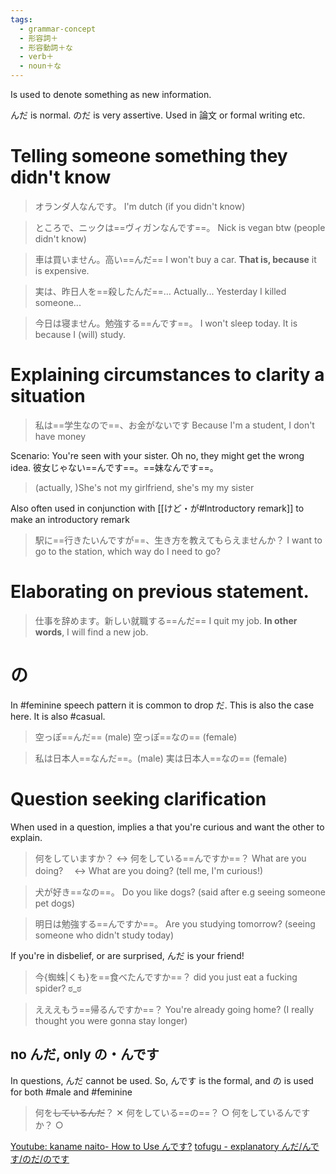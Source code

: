 ```yaml
---
tags:
  - grammar-concept
  - 形容詞＋
  - 形容動詞＋な
  - verb＋
  - noun＋な
---
```

Is used to denote something as new information.

んだ is normal.
のだ is very assertive. Used in 論文 or formal writing etc.

# Telling someone something they didn't know
>オランダ人なんです。
>I'm dutch (if you didn't know)

>ところで、ニックは==ヴィガンなんです==。
>Nick is vegan btw (people didn't know)

>車は買いません。高い==んだ==
>I won't buy a car. **That is, because** it is expensive.

>実は、昨日人を==殺したんだ==…
>Actually... Yesterday I killed someone...

>今日は寝ません。勉強する==んです==。
>I won't sleep today. It is because I (will) study.
# Explaining circumstances to clarity a situation
>私は==学生なので==、お金がないです
>Because I'm a student, I don't have money

Scenario: You're seen with your sister. Oh no, they might get the wrong idea.
彼女じゃない==んです==。==妹なんです==。
>(actually, )She's not my girlfriend, she's my my sister

Also often used in conjunction with [[けど・が#Introductory remark]] to make an introductory remark
>駅に==行きたいんですが==、生き方を教えてもらえませんか？
>I want to go to the station, which way do I need to go?

# Elaborating on previous statement.
>仕事を辞めます。新しい就職する==んだ==
>I quit my job. **In other words**, I will find a new job.
# の
In #feminine speech pattern it is common to drop だ. This is also the case here. It is also #casual.
>空っぽ==んだ== (male)
>空っぽ==なの== (female)

>私は日本人==なんだ==。(male)
>実は日本人==なの== (female)
# Question seeking clarification
When used in a question, implies a that you're curious and want the other to explain.
>何をしていますか？      ↔     何をしている==んですか==？
>What are you doing?　  ↔     What are you doing? (tell me, I'm curious!)

>犬が好き==なの==。
>Do you like dogs? (said after e.g seeing someone pet dogs)

>明日は勉強する==んですか==。
>Are you studying tomorrow? (seeing someone who didn't study today)

If you're in disbelief, or are surprised, んだ is your friend!
>今{蜘蛛|くも}を==食べたんですか==？
>did you just eat a fucking spider? ಠ_ಠ

>えええもう==帰るんですか==？
>You're already going home? (I really thought you were gonna stay longer)

## no んだ, only の・んです
In questions, んだ cannot be used. So, んです is the formal, and の is used for both #male and #feminine 
>何を~~しているんだ~~？   ✕
>何をしている==の==？       ○
>何をしているんですか？       ○


[Youtube: kaname naito- How to Use んです?](https://www.youtube.com/watch?v=SblaSl7ZVY0)
[tofugu - explanatory んだ/んです/のだ/のです](https://www.tofugu.com/japanese-grammar/explanatory-nda-ndesu-noda-nodesu/)